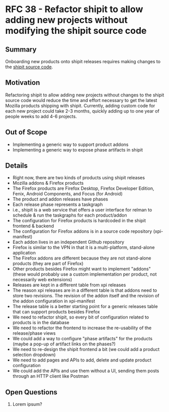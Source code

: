 # RFC 38 - Refactor shipit to allow adding new projects without modifying the shipit source code

## Summary

Onboarding new products onto shipit releases requires making changes to the [shipit source code][0].

## Motivation

Refactoring shipit to allow adding new projects without changes to the shipit source code would reduce the time and effort necessary to get the latest Mozilla products shipping with shipit. Currently, adding custom code for each new project could take 2-3 months, quickly adding up to one year of people weeks to add 4-6 projects.

## Out of Scope
- Implementing a generic way to support product addons
- Implementing a generic way to expose phase artifacts in shipit

## Details
- Right now, there are two kinds of products using shipit releases
- Mozilla addons & Firefox products
- The Firefox products are Firefox Desktop, Firefox Developer Edition, Fenix, Android Components, and Focus (for Android)
- The product and addon releases have phases
- Each release phase represents a taskgraph
- i.e., shipit is a web service that offers a user interface for relman to schedule & run the taskgraphs for each product/addon
- The configuration for Firefox products is hardcoded in the shipit frontend & backend
- The configuration for Firefox addons is in a source code repository (xpi-manifest)
- Each addon lives in an independent Github repository
- Firefox is similar to the VPN in that it is a multi-platform, stand-alone application
- The Firefox addons are different because they are not stand-alone products (they are part of Firefox)
- Other products besides Firefox might want to implement "addons" (these would probably use a custom implementation per product, not necessarily web extensions)
- Releases are kept in a different table from xpi releases
- The reason xpi releases are in a different table is that addons need to store two revisions. The revision of the addon itself and the revision of the addon configuration in xpi-manifest
- The release table is a better starting point for a generic releases table that can support products besides Firefox
- We need to refactor shipit, so every bit of configuration related to products is in the database
- We need to refactor the frontend to increase the re-usability of the release/phase views
- We could add a way to configure "phase artifacts" for the products (maybe a pop-up of artifact links on the phases?)
- We need to re-design the shipit frontend a bit (we could add a product selection dropdown)
- We need to add pages and APIs to add, delete and update product configuration
- We could add the APIs and use them without a UI, sending them posts through an HTTP client like Postman

## Open Questions

1. Lorem ipsum?

[0]: https://github.com/mozilla-releng/shipit
